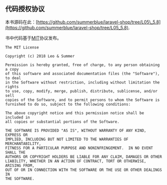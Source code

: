 ## 代码授权协议

本书源码在此：[https://github.com/summerblue/laravel-shop/tree/L05\_5.8](https://github.com/summerblue/laravel-shop/tree/L05_5.8).

书中代码基于[MIT](http://opensource.org/licenses/MIT)协议发布。

```
The MIT License

Copyright (c) 2018 Leo & Summer

Permission is hereby granted, free of charge, to any person obtaining a copy
of this software and associated documentation files (the "Software"), to deal
in the Software without restriction, including without limitation the rights
to use, copy, modify, merge, publish, distribute, sublicense, and/or sell
copies of the Software, and to permit persons to whom the Software is
furnished to do so, subject to the following conditions:

The above copyright notice and this permission notice shall be included in
all copies or substantial portions of the Software.

THE SOFTWARE IS PROVIDED "AS IS", WITHOUT WARRANTY OF ANY KIND, EXPRESS OR
IMPLIED, INCLUDING BUT NOT LIMITED TO THE WARRANTIES OF MERCHANTABILITY,
FITNESS FOR A PARTICULAR PURPOSE AND NONINFRINGEMENT.  IN NO EVENT SHALL THE
AUTHORS OR COPYRIGHT HOLDERS BE LIABLE FOR ANY CLAIM, DAMAGES OR OTHER
LIABILITY, WHETHER IN AN ACTION OF CONTRACT, TORT OR OTHERWISE, ARISING FROM,
OUT OF OR IN CONNECTION WITH THE SOFTWARE OR THE USE OR OTHER DEALINGS IN
THE SOFTWARE.
```



